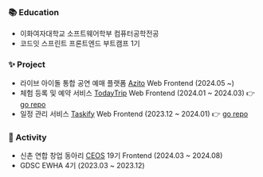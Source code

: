 ### 📚 Education
* 이화여자대학교 소프트웨어학부 컴퓨터공학전공
* 코드잇 스프린트 프론트엔드 부트캠프 1기 
### ✨ Project
* 라이브 아이돌 통합 공연 예매 플랫폼 [Azito](https://azito.kr/) Web Frontend (2024.05 ~) 
* 체험 등록 및 예약 서비스 [TodayTrip](https://today-trip.vercel.app/) Web Frontend (2024.01 ~ 2024.03) 👉 [go repo](https://github.com/youdame/TodayTrip)
* 일정 관리 서비스 [Taskify](https://taskify-harigari.vercel.app/) Web Frontend (2023.12 ~ 2024.01) 👉 [go repo](https://github.com/youdame/taskify)
### 🚀 Activity
* 신촌 연합 창업 동아리 [CEOS](https://ceos-sinchon.com/) 19기 Frontend (2024.03 ~ 2024.08)
* GDSC EWHA 4기 (2023.03 ~ 2023.12)

   
